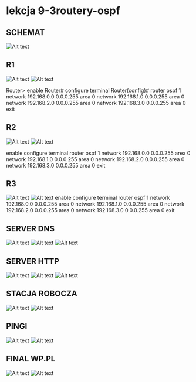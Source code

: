 # lekcja 9-3routery-ospf

## SCHEMAT
![Alt text](image-4.png)


## R1
![Alt text](image-2.png)
![Alt text](image-3.png)


Router> enable
Router# configure terminal
Router(config)# router ospf 1
network 192.168.0.0 0.0.0.255 area 0
network 192.168.1.0 0.0.0.255 area 0
network 192.168.2.0 0.0.0.255 area 0
network 192.168.3.0 0.0.0.255 area 0
exit


## R2
![Alt text](image-11.png)
![Alt text](image-12.png)

enable
configure terminal
router ospf 1
network 192.168.0.0 0.0.0.255 area 0
network 192.168.1.0 0.0.0.255 area 0
network 192.168.2.0 0.0.0.255 area 0
network 192.168.3.0 0.0.0.255 area 0
exit

## R3
![Alt text](image-13.png)
![Alt text](image-14.png)
enable
configure terminal
router ospf 1
network 192.168.0.0 0.0.0.255 area 0
network 192.168.1.0 0.0.0.255 area 0
network 192.168.2.0 0.0.0.255 area 0
network 192.168.3.0 0.0.0.255 area 0
exit

## SERVER DNS
![Alt text](image-5.png)
![Alt text](image-6.png)
![Alt text](image-7.png)

## SERVER HTTP
![Alt text](image-8.png)
![Alt text](image-9.png)
![Alt text](image-10.png)

## STACJA ROBOCZA
![Alt text](image.png)
![Alt text](image-1.png)

## PINGI 
![Alt text](image-15.png)
![Alt text](image-16.png)

## FINAL WP.PL
![Alt text](image-17.png)
![Alt text](image-18.png)

